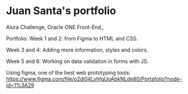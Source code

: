 # Juan Santa's portfolio
Alura Challenge, Oracle ONE Front-End_ 

Portfolio: 
Week 1 and 2: from Figma to HTML and CSS. 

Week 3 and 4: Adding more information, styles and colors. 

Week 5 and 6: Working on data validation in forms with JS. 

Using figma, one of the best web prototyping tools: 
https://www.figma.com/file/o2di04LyhIgUoAbkNLde80/Portafolio?node-id=1%3A29
